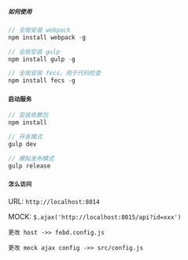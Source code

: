 ##### `如何使用`

```javascript
// 全局安装 webpack
npm install webpack -g

// 全局安装 gulp
npm install gulp -g

// 全局安装 fecs，用于代码检查
npm install fecs -g
```

#### `启动服务`

```javascript
// 安装依赖包
npm install

// 开发模式
gulp dev

// 模拟发布模式
gulp release
```

#### `怎么访问`

URL: `http://localhost:8014`

MOCK: `$.ajax('http://localhost:8015/api?id=xxx')`

`更改 host ->> febd.config.js`

`更改 mock ajax config ->> src/config.js`